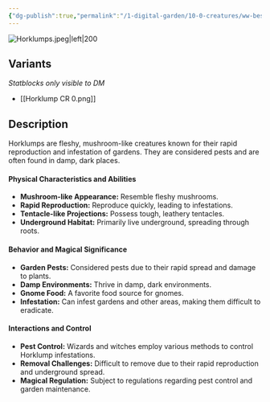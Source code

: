 ```yaml
---
{"dg-publish":true,"permalink":"/1-digital-garden/10-0-creatures/ww-bestiary/horklump/","tags":["#creature","beast"]}
---
```


![Horklumps.jpeg|left|200](/img/user/1%20DIGITAL%20GARDEN/10.0%20CREATURES/(Attachments)/WW%20Bestiary/Horklumps.jpeg)

## Variants
*Statblocks only visible to DM*
- [[Horklump CR 0.png]]

## Description

Horklumps are fleshy, mushroom-like creatures known for their rapid reproduction and infestation of gardens. They are considered pests and are often found in damp, dark places.

#### Physical Characteristics and Abilities

* **Mushroom-like Appearance:** Resemble fleshy mushrooms.
* **Rapid Reproduction:** Reproduce quickly, leading to infestations.
* **Tentacle-like Projections:** Possess tough, leathery tentacles.
* **Underground Habitat:** Primarily live underground, spreading through roots.

#### Behavior and Magical Significance

* **Garden Pests:** Considered pests due to their rapid spread and damage to plants.
* **Damp Environments:** Thrive in damp, dark environments.
* **Gnome Food:** A favorite food source for gnomes.
* **Infestation:** Can infest gardens and other areas, making them difficult to eradicate.

#### Interactions and Control

* **Pest Control:** Wizards and witches employ various methods to control Horklump infestations.
* **Removal Challenges:** Difficult to remove due to their rapid reproduction and underground spread.
* **Magical Regulation:** Subject to regulations regarding pest control and garden maintenance.